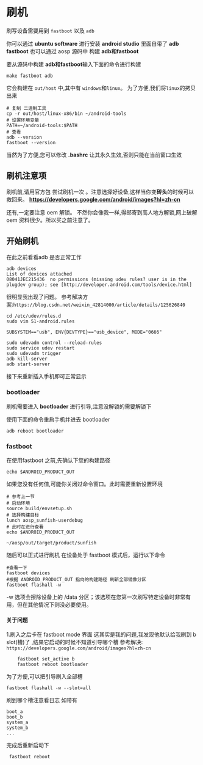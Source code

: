 # 刷机

刷写设备需要用到 ``fastboot`` 以及 ``adb``

你可以通过 **ubuntu software** 进行安装 **android studio** 里面自带了 **adb fastboot**
也可以通过 aosp 源码中 构建 **adb和fastboot**

要从源码中构建 **adb和fastboot**输入下面的命令进行构建
```
make fastboot adb
```
它会构建在 ``out/host`` 中,其中有 ``windows``和``linux``。
为了方便,我们将``linux``的拷贝出来
```
# 复制 二进制工具
cp -r out/host/linux-x86/bin ~/android-tools
# 设置环境变量
PATH=~/android-tools:$PATH
# 查看
adb --version
fastboot --version
```
当然为了方便,您可以修改 **.bashrc** 让其永久生效,否则只能在当前窗口生效

## 刷机注意项

刷机前,请用官方包 尝试刷机一次 。注意选择好设备,这样当你变**砖头**的时候可以救回来。
**https://developers.google.com/android/images?hl=zh-cn**


还有,一定要注意 oem 解锁。 不然你会像我一样,得邮寄到高人地方解锁,网上破解oem 资料很少。所以买之前注意了。



## 开始刷机
在此之前看看adb 是否正常工作
```
adb devices
List of devices attached
08041JEC215436	no permissions (missing udev rules? user is in the plugdev group); see [http://developer.android.com/tools/device.html]
```
很明显我出现了问题。
参考解决方案:``https://blog.csdn.net/weixin_42814000/article/details/125626840``

```
cd /etc/udev/rules.d
sudo vim 51-android.rules

SUBSYSTEM=="usb", ENV{DEVTYPE}=="usb_device", MODE="0666"

sudo udevadm control --reload-rules
sudo service udev restart
sudo udevadm trigger
adb kill-server 
adb start-server
```
接下来重新插入手机即可正常显示

### bootloader
刷机需要进入 **bootloader** 进行引导,注意没解锁的需要解锁下

使用下面的命令重启手机并进去 bootloader
```
adb reboot bootloader
```

### fastboot
在使用fastboot 之前,先确认下您的构建路径
```
echo $ANDROID_PRODUCT_OUT
```
如果您没有任何值,可能你关闭过命令窗口。此时需要重新设置环境
```
# 参考上一节
# 启动环境
source build/envsetup.sh
# 选择构建目标
lunch aosp_sunfish-userdebug
# 此时在进行查看
echo $ANDROID_PRODUCT_OUT

~/aosp/out/target/product/sunfish
```

随后可以正式进行刷机
在设备处于 fastboot 模式后，运行以下命令
```
#查看一下
fastboot devices
#根据 ANDROID_PRODUCT_OUT 指向的构建路径 刷新全部镜像分区
fastboot flashall -w
```

-w 选项会擦除设备上的 /data 分区；该选项在您第一次刷写特定设备时非常有用，但在其他情况下则没必要使用。

#### 关于问题
1.刷入之后卡在 fastboot mode 界面
这其实是我的问题,我发现他默认给我刷到 b slot(槽)了 ,结果它启动的时候不知道引导哪个槽
参考解决: ``https://developers.google.com/android/images?hl=zh-cn``
```
    fastboot set_active b
    fastboot reboot bootloader
```

为了方便,可以把引导刷入全部槽
```
fastboot flashall -w --slot=all
```
刷到哪个槽注意看日志
如带有 
```
boot_a
boot_b
system_a
system_b
...
```

完成后重新启动下
```
 fastboot reboot
```